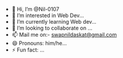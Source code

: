 - 👋 Hi, I’m @Nil-0107
- 👀 I’m interested in Web Dev...
- 🌱 I’m currently learning Web dev...
- 💞️ I’m looking to collaborate on ...
- 📫 Mail me on:- swapnildaskat@gmail.com
- 😄 Pronouns: him/he...
- ⚡ Fun fact: ...

<!---
Nil-0107/Nil-0107 is a ✨ special ✨ repository because its `README.md` (this file) appears on your GitHub profile.
You can click the Preview link to take a look at your changes.
--->
